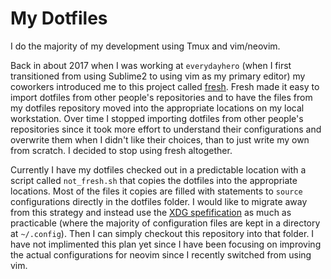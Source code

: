 # My Dotfiles

I do the majority of my development using Tmux and vim/neovim.

Back in about 2017 when I was working at `everydayhero` (when I first transitioned from using Sublime2 to using vim as my primary editor) my coworkers introduced me to this project called [fresh](https://github.com/freshshell/fresh). Fresh made it easy to import dotfiles from other people's repositories and to have the files from my dotfiles repository moved into the appropriate locations on my local workstation. Over time I stopped importing dotfiles from other people's repositories since it took more effort to understand their configurations and overwrite them when I didn't like their choices, than to just write my own from scratch. I decided to stop using fresh altogether.

Currently I have my dotfiles checked out in a predictable location with a script called `not_fresh.sh` that copies the dotfiles into the appropriate locations. Most of the files it copies are filled with statements to `source` configurations directly in the dotfiles folder. I would like to migrate away from this strategy and instead use the [XDG spefification](https://specifications.freedesktop.org/basedir-spec/basedir-spec-latest.html) as much as practicable (where the majority of configuration files are kept in a directory at `~/.config`). Then I can simply checkout this repository into that folder. I have not implimented this plan yet since I have been focusing on improving the actual configurations for neovim since I recently switched from using vim.
